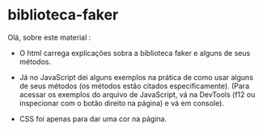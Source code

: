 # biblioteca-faker

Olá, sobre este material :

   - O html carrega explicações sobra a biblioteca faker e alguns de seus métodos.
    
   - Já no JavaScript dei alguns exemplos na prática de como usar alguns de seus métodos (os métodos estão citados especificamente).
     (Para acessar os exemplos do arquivo de JavaScript, vá na DevTools (f12 ou inspecionar com o botão direito na página) e vá em console).
   
   - CSS foi apenas para dar uma cor na página.
